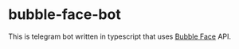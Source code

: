 # bubble-face-bot
This is telegram bot written in typescript that uses [Bubble Face](https://face.bubble.ru/) API.
